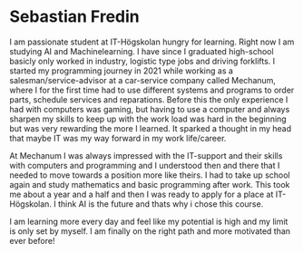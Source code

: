 # Sebastian Fredin

I am passionate student at IT-Högskolan hungry for learning. Right now I am studying AI and Machinelearning.
I have since I graduated high-school basicly only worked in industry, logistic type jobs and driving forklifts. I started my programming journey in 2021 while working as a salesman/service-advisor at a  car-service company called Mechanum, where I for the first time had to use different systems and programs to order parts, schedule services and reparations. Before this the only experience I had with computers was gaming, but having to use a computer and always sharpen my skills to keep up with the work load was hard in the beginning but was very rewarding the more I learned. It sparked a thought in my head that maybe IT was my way forward in my work life/career. 

At Mechanum I was always impressed with the IT-support and their skills with computers and programming and I understood then and there that I needed to move towards a position more like theirs. I had to take up school again and study mathematics and basic programming after work. This took me about a year and a half and then I was ready to apply for a place at IT-Högskolan. I think AI is the future and thats why i chose this course.

I am learning more every day and feel like my potential is high and my limit is only set by myself. I am finally on the right path and more motivated than ever before!
